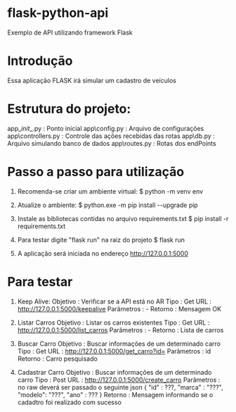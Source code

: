 # flask-python-api
Exemplo de API utilizando framework Flask


# Introdução
Essa aplicação FLASK irá simular um cadastro de veículos


# Estrutura do projeto:
app\__init__.py     : Ponto inicial
app\config.py       : Arquivo de configurações
app\controllers.py  : Controle das ações recebidas das rotas 
app\db.py           : Arquivo simulando banco de dados
app\routes.py       : Rotas dos endPoints


# Passo a passo para utilização
1. Recomenda-se criar um ambiente virtual:
    $ python -m venv env

2. Atualize o ambiente:
    $ python.exe -m pip install --upgrade pip

2. Instale as bibliotecas contidas no arquivo requirements.txt
    $ pip install -r requirements.txt

3. Para testar digite "flask run" na raiz do projeto
    $ flask run

4. A aplicação será iniciada no endereço http://127.0.0.1:5000


# Para testar
1. Keep Alive:
    Objetivo   : Verificar se a API está no AR
    Tipo       : Get
    URL        : http://127.0.0.1:5000/keepalive
    Parâmetros : -
    Retorno    : Mensagem OK

2. Listar Carros
    Objetivo    : Listar os carros existentes
    Tipo        : Get
    URL         : http://127.0.0.1:5000/list_carros
    Parâmetros  : -
    Retorno     : Lista de carros

3. Buscar Carro
    Objetivo    : Buscar informações de um determinado carro
    Tipo        : Get
    URL         : http://127.0.0.1:5000/get_carro?id=<id do carro>
    Parâmetros  : id
    Retorno     : Carro pesquisado

4. Cadastrar Carro
    Objetivo    : Buscar informações de um determinado carro
    Tipo        : Post
    URL         : http://127.0.0.1:5000/create_carro
    Parâmetros  : no raw deverá ser passado o seguinte json
                        {
	                        "id"    : ???,
	                        "marca" : "???",
	                        "modelo": "???",
	                        "ano"   : ???
                        }
    Retorno     : Mensagem informando se o cadadtro foi realizado com sucesso